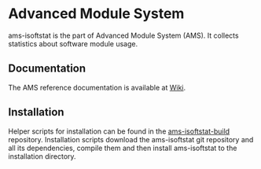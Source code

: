 # Advanced Module System #
ams-isoftstat is the part of Advanced Module System (AMS). It collects statistics about software module usage.

## Documentation ##
The AMS reference documentation is available at [Wiki](https://infinity.ncbr.muni.cz/).

## Installation ##
Helper scripts for installation can be found in the [ams-isoftstat-build](https://github.com/kulhanek/ams-isoftstat-build) repository.
Installation scripts download the ams-isoftstat git repository and all its dependencies, compile them and then install ams-isoftstat to the installation directory.
